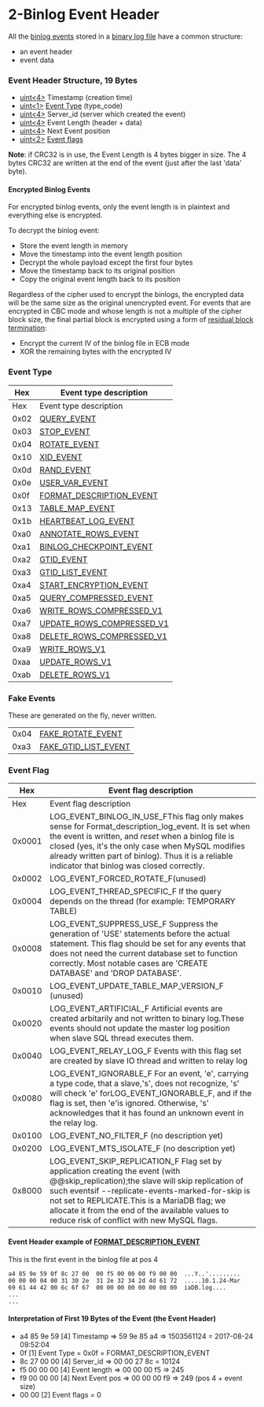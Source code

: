 
# 2-Binlog Event Header

All the [binlog events](1-binlog-events.md) stored in a [binary log file](../../../../../reference/storage-engines/innodb/binary-log-group-commit-and-innodb-flushing-performance.md) have a common structure:


* an event header
* event data


### Event Header Structure, 19 Bytes



* [uint<4>](../protocol-data-types.md#fixed-length-bytes) Timestamp (creation time)
* [uint<1>](../protocol-data-types.md#fixed-length-bytes) [Event Type](#event-type) (type_code)
* [uint<4>](../protocol-data-types.md#fixed-length-bytes) Server_id (server which created the event)
* [uint<4>](../protocol-data-types.md#fixed-length-bytes) Event Length (header + data)
* [uint<4>](../protocol-data-types.md#fixed-length-bytes) Next Event position
* [uint<2>](../protocol-data-types.md#fixed-length-bytes) [Event flags](#event-flag)



**Note**: if CRC32 is in use, the Event Length is 4 bytes bigger in size.
The 4 bytes CRC32 are written at the end of the event (just after the last 'data' byte).


#### Encrypted Binlog Events


For encrypted binlog events, only the event length is in plaintext and everything else is encrypted.


To decrypt the binlog event:


* Store the event length in memory
* Move the timestamp into the event length position
* Decrypt the whole payload except the first four bytes
* Move the timestamp back to its original position
* Copy the original event length back to its position


Regardless of the cipher used to encrypt the binlogs, the encrypted data will be the same size as the original unencrypted event. For events that are encrypted in CBC mode and whose length is not a multiple of the cipher block size, the final partial block is encrypted using a form of [residual block termination](https://en.wikipedia.org/wiki/Residual_block_termination):


* Encrypt the current IV of the binlog file in ECB mode
* XOR the remaining bytes with the encrypted IV


### Event Type



| Hex | Event type description |
| --- | --- |
| Hex | Event type description |
| 0x02 | [QUERY_EVENT](query_event.md) |
| 0x03 | [STOP_EVENT](stop_event.md) |
| 0x04 | [ROTATE_EVENT](rotate_event.md) |
| 0x10 | [XID_EVENT](xid_event.md) |
| 0x0d | [RAND_EVENT](rand_event.md) |
| 0x0e | [USER_VAR_EVENT](user_var_event.md) |
| 0x0f | [FORMAT_DESCRIPTION_EVENT](format_description_event.md) |
| 0x13 | [TABLE_MAP_EVENT](table_map_event.md) |
| 0x1b | [HEARTBEAT_LOG_EVENT](heartbeat_log_event.md) |
| 0xa0 | [ANNOTATE_ROWS_EVENT](annotate_rows_event.md) |
| 0xa1 | [BINLOG_CHECKPOINT_EVENT](binlog_checkpoint_event.md) |
| 0xa2 | [GTID_EVENT](gtid_event.md) |
| 0xa3 | [GTID_LIST_EVENT](gtid_list_event.md) |
| 0xa4 | [START_ENCRYPTION_EVENT](start_encryption_event.md) |
| 0xa5 | [QUERY_COMPRESSED_EVENT](query_event.md) |
| 0xa6 | [WRITE_ROWS_COMPRESSED_V1](rows_event_v1v2-rows_compressed_event_v1.md) |
| 0xa7 | [UPDATE_ROWS_COMPRESSED_V1](rows_event_v1v2-rows_compressed_event_v1.md) |
| 0xa8 | [DELETE_ROWS_COMPRESSED_V1](rows_event_v1v2-rows_compressed_event_v1.md) |
| 0xa9 | [WRITE_ROWS_V1](rows_event_v1v2-rows_compressed_event_v1.md) |
| 0xaa | [UPDATE_ROWS_V1](rows_event_v1v2-rows_compressed_event_v1.md) |
| 0xab | [DELETE_ROWS_V1](rows_event_v1v2-rows_compressed_event_v1.md) |



### Fake Events


These are generated on the fly, never written.



|   |   |
| --- | --- |
| 0x04 | [FAKE_ROTATE_EVENT](fake-rotate_event.md) |
| 0xa3 | [FAKE_GTID_LIST_EVENT](fake-gtid_list-event.md) |



### Event Flag



| Hex | Event flag description |
| --- | --- |
| Hex | Event flag description |
| 0x0001 | LOG_EVENT_BINLOG_IN_USE_FThis flag only makes sense for Format_description_log_event. It is set when the event is written, and *reset* when a binlog file is closed (yes, it's the only case when MySQL modifies already written part of binlog). Thus it is a reliable indicator that binlog was closed correctly. |
| 0x0002 | LOG_EVENT_FORCED_ROTATE_F(unused) |
| 0x0004 | LOG_EVENT_THREAD_SPECIFIC_F If the query depends on the thread (for example: TEMPORARY TABLE) |
| 0x0008 | LOG_EVENT_SUPPRESS_USE_F Suppress the generation of 'USE' statements before the actual statement. This flag should be set for any events that does not need the current database set to function correctly. Most notable cases are 'CREATE DATABASE' and 'DROP DATABASE'. |
| 0x0010 | LOG_EVENT_UPDATE_TABLE_MAP_VERSION_F (unused) |
| 0x0020 | LOG_EVENT_ARTIFICIAL_F Artificial events are created arbitarily and not written to binary log.These events should not update the master log position when slave SQL thread executes them. |
| 0x0040 | LOG_EVENT_RELAY_LOG_F Events with this flag set are created by slave IO thread and written to relay log |
| 0x0080 | LOG_EVENT_IGNORABLE_F For an event, 'e', carrying a type code, that a slave,'s', does not recognize, 's' will check 'e' forLOG_EVENT_IGNORABLE_F, and if the flag is set, then 'e'is ignored. Otherwise, 's' acknowledges that it has found an unknown event in the relay log. |
| 0x0100 | LOG_EVENT_NO_FILTER_F (no description yet) |
| 0x0200 | LOG_EVENT_MTS_ISOLATE_F (no description yet) |
| 0x8000 | LOG_EVENT_SKIP_REPLICATION_F Flag set by application creating the event (with @@skip_replication);the slave will skip replication of such eventsif --replicate-events-marked-for-skip is not set to REPLICATE.This is a MariaDB flag; we allocate it from the end of the available values to reduce risk of conflict with new MySQL flags. |



#### Event Header example of [FORMAT_DESCRIPTION_EVENT](format_description_event.md)


This is the first event in the binlog file at pos 4


```
a4 85 9e 59 0f 8c 27 00  00 f5 00 00 00 f9 00 00  ...Y..'.........
00 00 00 04 00 31 30 2e  31 2e 32 34 2d 4d 61 72  .....10.1.24-Mar
69 61 44 42 00 6c 6f 67  00 00 00 00 00 00 00 00  iaDB.log....
...
...
```


#### Interpretation of First 19 Bytes of the Event (the Event Header)


* a4 85 9e 59 [4] Timestamp => 59 9e 85 a4 => 1503561124 = 2017-08-24 09:52:04
* 0f [1] Event Type = 0x0f = FORMAT_DESCRIPTION_EVENT
* 8c 27 00 00 [4] Server_id => 00 00 27 8c = 10124
* f5 00 00 00 [4] Event length => 00 00 00 f5 => 245
* f9 00 00 00 [4] Next Event pos => 00 00 00 f9 => 249 (pos 4 + event size)
* 00 00 [2] Event flags = 0


